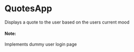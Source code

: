 # QuotesApp

Displays a quote to the user based on the users current mood

#### Note:

Implements dummy user login page